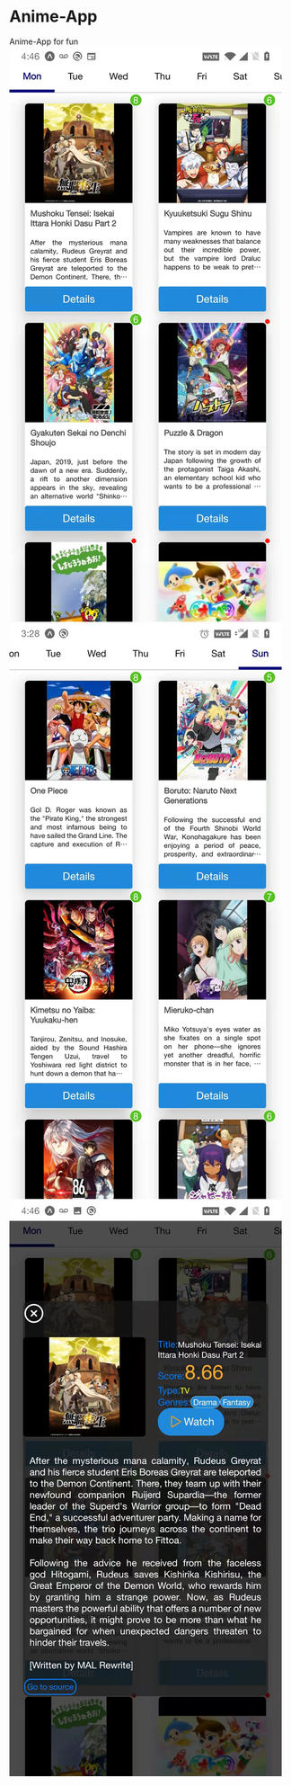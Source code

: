 # Anime-App
Anime-App for fun
![demo](demo_images/overview.jpg)
![demo](demo_images/overview1.jpg)
![demo](demo_images/details.jpg)
